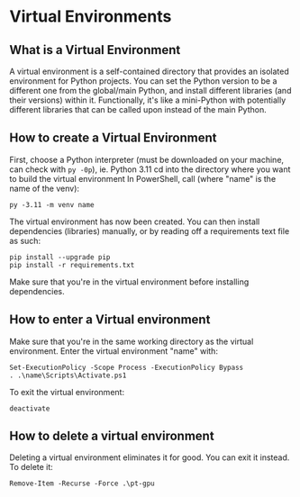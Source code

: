 # Virtual Environments  

## What is a Virtual Environment
A virtual environment is a self-contained directory that provides an isolated environment for Python projects. You can set the Python version to be a different one from the global/main Python, and install different libraries (and their versions) within it. Functionally, it's like a mini-Python with potentially different libraries that can be called upon instead of the main Python. 

## How to create a Virtual Environment
First, choose a Python interpreter (must be downloaded on your machine, can check with ```py -0p```), ie. Python 3.11
cd into the directory where you want to build the virtual environment
In PowerShell, call (where "name" is the name of the venv):
```
py -3.11 -m venv name
```
The virtual environment has now been created. You can then install dependencies (libraries) manually, or by reading off a requirements text file as such:
```
pip install --upgrade pip
pip install -r requirements.txt
```
Make sure that you're in the virtual environment before installing dependencies. 

## How to enter a Virtual environment
Make sure that you're in the same working directory as the virtual environment. Enter the virtual environment "name" with:
```
Set-ExecutionPolicy -Scope Process -ExecutionPolicy Bypass
. .\name\Scripts\Activate.ps1
```
To exit the virtual environment:
```
deactivate
```

## How to delete a virtual environment
Deleting a virtual environment eliminates it for good. You can exit it instead. To delete it:
```
Remove-Item -Recurse -Force .\pt-gpu
```
